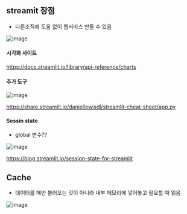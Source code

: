 ## streamit 장점
* 다른조직에 도움 없이 웹서비스 만들 수 있음

![image](https://user-images.githubusercontent.com/63588046/169442492-bb02d5a9-f06c-44e6-83ec-bf5016a9c406.png)


#### 시각화 사이트

https://docs.streamlit.io/library/api-reference/charts


#### 추가 도구 

![image](https://user-images.githubusercontent.com/63588046/169451263-57c479a4-ba2d-4720-b596-fc7ee22d4395.png)

https://share.streamlit.io/daniellewisdl/streamlit-cheat-sheet/app.py

#### Sessin state

* global 변수??

![image](https://user-images.githubusercontent.com/63588046/169454135-007bb12c-7e9e-4e00-bdd6-e00d2454b296.png)

https://blog.streamlit.io/session-state-for-streamlit



## Cache
* 데이터를 매번 불러오는 것이 아니라 내부 메모리에 넣어놓고 필요할 때 읽음

![image](https://user-images.githubusercontent.com/63588046/169454310-b0b8c497-04dc-4c9f-8527-96cedc145b38.png)






